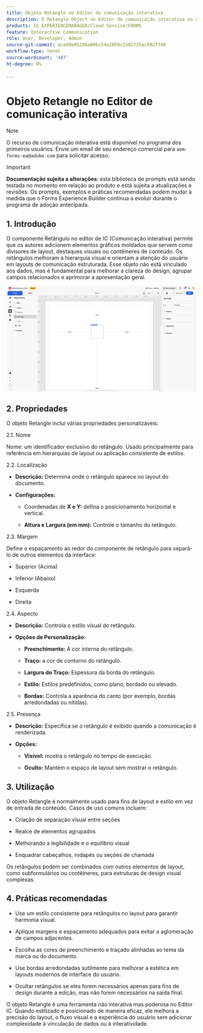 ```yaml
---
title: Objeto Retangle no Editor de comunicação interativa
description: O Retangle Object no Editor de comunicação interativa no AEM Forms permite que os autores adicionem elementos gráficos moldados que servem como divisores de layout, acentos visuais ou contêineres de conteúdo.
products: SG_EXPERIENCEMANAGER/Cloud Service/FORMS
feature: Interactive Communication
role: User, Developer, Admin
source-git-commit: acad9e05288a606c54e2059c2381725ac982f7d8
workflow-type: tm+mt
source-wordcount: '487'
ht-degree: 0%

---
```



# Objeto Retangle no Editor de comunicação interativa

>[!NOTE]
>
> O recurso de comunicação interativa está disponível no programa dos primeiros usuários. Envie um email de seu endereço comercial para `aem-forms-ea@adobe.com` para solicitar acesso.

>[!IMPORTANT]
>
> **Documentação sujeita a alterações**: esta biblioteca de prompts está sendo testada no momento em relação ao produto e está sujeita a atualizações e revisões. Os prompts, exemplos e práticas recomendadas podem mudar à medida que o Forms Experience Builder continua a evoluir durante o programa de adoção antecipada.

## &#x200B;1. Introdução

O componente Retângulo no editor de IC (Comunicação interativa) permite que os autores adicionem elementos gráficos moldados que servem como divisores de layout, destaques visuais ou contêineres de conteúdo. Os retângulos melhoram a hierarquia visual e orientam a atenção do usuário em layouts de comunicação estruturada.
Esse objeto não está vinculado aos dados, mas é fundamental para melhorar a clareza do design, agrupar campos relacionados e aprimorar a apresentação geral.

![Localizar IC Docu](/help/forms/interactive-communication/assets/rectangle.png)

## &#x200B;2. Propriedades

O objeto Retangle inclui várias propriedades personalizáveis:

2.1. Nome

Nome: um identificador exclusivo do retângulo. Usado principalmente para referência em hierarquias de layout ou aplicação consistente de estilos.

2.2. Localização

- **Descrição:** Determina onde o retângulo aparece no layout do documento.

- **Configurações:**

   - Coordenadas de **X e Y:** defina o posicionamento horizontal e vertical.

   - **Altura e Largura (em mm):** Controle o tamanho do retângulo.

2.3. Margem

Define o espaçamento ao redor do componente de retângulo para separá-lo de outros elementos da interface:

- Superior (Acima)

- Inferior (Abaixo)

- Esquerda

- Direita

2.4. Aspecto

- **Descrição:** Controla o estilo visual do retângulo.

- **Opções de Personalização:**

   - **Preenchimento:** A cor interna do retângulo.

   - **Traço:** a cor de contorno do retângulo.

   - **Largura do Traço:** Espessura da borda do retângulo.

   - **Estilo:** Estilos predefinidos, como plano, bordado ou elevado.

   - **Bordas:** Controla a aparência do canto (por exemplo, bordas arredondadas ou nítidas).

2.5. Presença

- **Descrição:** Especifica se o retângulo é exibido quando a comunicação é renderizada.

- **Opções:**

   - **Visível:** mostra o retângulo no tempo de execução.

   - **Oculto:** Mantém o espaço de layout sem mostrar o retângulo.

## &#x200B;3. Utilização

O objeto Retangle é normalmente usado para fins de layout e estilo em vez de entrada de conteúdo. Casos de uso comuns incluem:

- Criação de separação visual entre seções

- Realce de elementos agrupados

- Melhorando a legibilidade e o equilíbrio visual

- Enquadrar cabeçalhos, rodapés ou seções de chamada

Os retângulos podem ser combinados com outros elementos de layout, como subformulários ou contêineres, para estruturas de design visual complexas.

## &#x200B;4. Práticas recomendadas

- Use um estilo consistente para retângulos no layout para garantir harmonia visual.

- Aplique margens e espaçamento adequados para evitar a aglomeração de campos adjacentes.

- Escolha as cores de preenchimento e traçado alinhadas ao tema da marca ou do documento.

- Use bordas arredondadas sutilmente para melhorar a estética em layouts modernos de interface do usuário.

- Ocultar retângulos se eles forem necessários apenas para fins de design durante a edição, mas não forem necessários na saída final.

O objeto Retangle é uma ferramenta não interativa mas poderosa no Editor IC. Quando estilizado e posicionado de maneira eficaz, ele melhora a precisão do layout, o fluxo visual e a experiência do usuário sem adicionar complexidade à vinculação de dados ou à interatividade.


